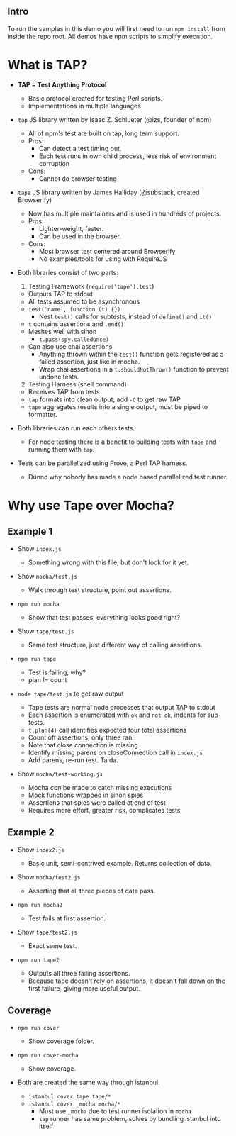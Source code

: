 
## Intro

To run the samples in this demo you will first need to run `npm install` from inside the repo root. All demos have npm scripts to simplify execution.

# What is TAP?

- **TAP = Test Anything Protocol**
  - Basic protocol created for testing Perl scripts.
  - Implementations in multiple languages

- `tap` JS library written by Isaac Z. Schlueter (@izs, founder of npm)
  - All of npm's test are built on tap, long term support.
  - Pros:
    - Can detect a test timing out.
    - Each test runs in own child process, less risk of environment corruption
  - Cons:
    - Cannot do browser testing

- `tape` JS library written by James Halliday (@substack, created Browserify)
  - Now has multiple maintainers and is used in hundreds of projects.
  - Pros:
    - Lighter-weight, faster.
    - Can be used in the browser.
  - Cons:
    - Most browser test centered around Browserify
    - No examples/tools for using with RequireJS

- Both libraries consist of two parts:

  1. Testing Framework (`require('tape').test`)
    - Outputs TAP to stdout
    - All tests assumed to be asynchronous
    - `test('name', function (t) {})`
      - Nest `test()` calls for subtests, instead of `define()` and `it()`
    - `t` contains assertions and `.end()`
    - Meshes well with sinon
      - `t.pass(spy.calledOnce)`
    - Can also use chai assertions.
      - Anything thrown within the `test()` function gets registered as a failed assertion, just like in mocha.
      - Wrap chai assertions in a `t.shouldNotThrow()` function to prevent undone tests.

  2. Testing Harness (shell command)
    - Receives TAP from tests.
    - `tap` formats into clean output, add `-C` to get raw TAP
    - `tape` aggregates results into a single output, must be piped to formatter.

- Both libraries can run each others tests.
  - For node testing there is a benefit to building tests with `tape` and running them with `tap`.

- Tests can be parallelized using Prove, a Perl TAP harness.
  - Dunno why nobody has made a node based parallelized test runner.

# Why use Tape over Mocha?

## Example 1

- Show `index.js`
  - Something wrong with this file, but don't look for it yet.

- Show `mocha/test.js`
  - Walk through test structure, point out assertions.

- `npm run mocha`
  - Show that test passes, everything looks good right?

- Show `tape/test.js`
  - Same test structure, just different way of calling assertions.

- `npm run tape`
  - Test is failing, why?
  - plan != count

- `node tape/test.js` to get raw output
  - Tape tests are normal node processes that output TAP to stdout
  - Each assertion is enumerated with `ok` and `not ok`, indents for sub-tests.
  - `t.plan(4)` call identifies expected four total assertions
  - Count off assertions, only three ran.
  - Note that close connection is missing
  - Identify missing parens on closeConnection call in `index.js`
  - Add parens, re-run test. Ta da.

- Show `mocha/test-working.js`
  - Mocha _can_ be made to catch missing executions
  - Mock functions wrapped in sinon spies
  - Assertions that spies were called at end of test
  - Requires more effort, greater risk, complicates tests

## Example 2

- Show `index2.js`
  - Basic unit, semi-contrived example. Returns collection of data.

- Show `mocha/test2.js`
  - Asserting that all three pieces of data pass.

- `npm run mocha2`
  - Test fails at first assertion.

- Show `tape/test2.js`
  - Exact same test.

- `npm run tape2`
  - Outputs all three failing assertions.
  - Because tape doesn't rely on assertions, it doesn't fall down on the first failure, giving more useful output.

## Coverage

- `npm run cover`
  - Show coverage folder.

- `npm run cover-mocha`
  - Show coverage.

- Both are created the same way through istanbul.
  - `istanbul cover tape tape/*`
  - `istanbul cover _mocha mocha/*`
    - Must use `_mocha` due to test runner isolation in `mocha`
    - `tap` runner has same problem, solves by bundling istanbul into itself
